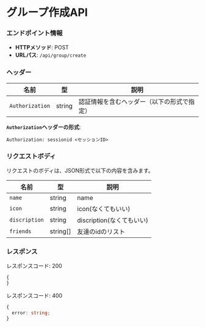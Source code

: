 # グループ作成API

### エンドポイント情報

- **HTTPメソッド**: POST
- **URLパス**: `/api/group/create`

### ヘッダー

| 名前            | 型     | 説明                                       |
| --------------- | ------ | ------------------------------------------ |
| `Authorization` | string | 認証情報を含むヘッダー（以下の形式で指定） |

**`Authorization`ヘッダーの形式**:

```
Authorization: sessionid <セッションID>
```


### リクエストボディ

リクエストのボディは、JSON形式で以下の内容を含みます。

| 名前        | 型     | 説明                           |
| ----------- | ------ | ------------------------------ |
| `name` | string | name      |
| `icon` | string | icon(なくてもいい)       |
| `discription` | string | discription(なくてもいい)       |
| `friends` | string[] | 友達のidのリスト       |

### レスポンス

レスポンスコード: 200

```ts
{
}
```

レスポンスコード: 400

```ts
{
  error: string;
}
```

